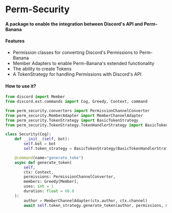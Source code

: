 
# Perm-Security

#### A package to enable the integration between Discord's API and Perm-Banana

#### Features
- Permission classes for converting Discord's Permissions to Perm-Banana
- Member Adapters to enable Perm-Banana's extended functionality
- The ability to create Tokens
- A TokenStrategy for handling Permissions with Discord's API

#### How to use it?

```python
from discord import Member
from discord.ext.commands import Cog, Greedy, Context, command

from perm_security.converters import PermissionChannelConverter
from perm_security.MemberAdapter import MemberChannelAdapter
from perm_security.TokenStrategy import BasicTokenStrategy
from perm_security.TokenStrategy.TokenHandlerStrategy import BasicTokenHandlerStrategy

class Security(Cog):
    def __init__(self, bot):
        self.bot = bot
        self.token_strategy = BasicTokenStrategy(BasicTokenHandlerStrategy(bot.scheduler))

    @command(name="generate_toke")
    async def generate_token(
        self,
        ctx: Context,
        permissions: PermissionChannelConverter,
        members: Greedy[Member],
        uses: int = 1
        duration: float = 60.0
    ):
        author = MemberChannelAdapter(ctx.author, ctx.channel)
        await self.token_strategy.generate_token(author, permissions, members, uses, duration)
```
